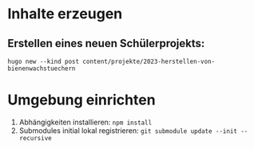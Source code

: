# Inhalte erzeugen

## Erstellen eines neuen Schülerprojekts:

`hugo new --kind post content/projekte/2023-herstellen-von-bienenwachstuechern`

# Umgebung einrichten

1. Abhängigkeiten installieren: `npm install`
1. Submodules initial lokal registrieren: `git submodule update --init --recursive`
